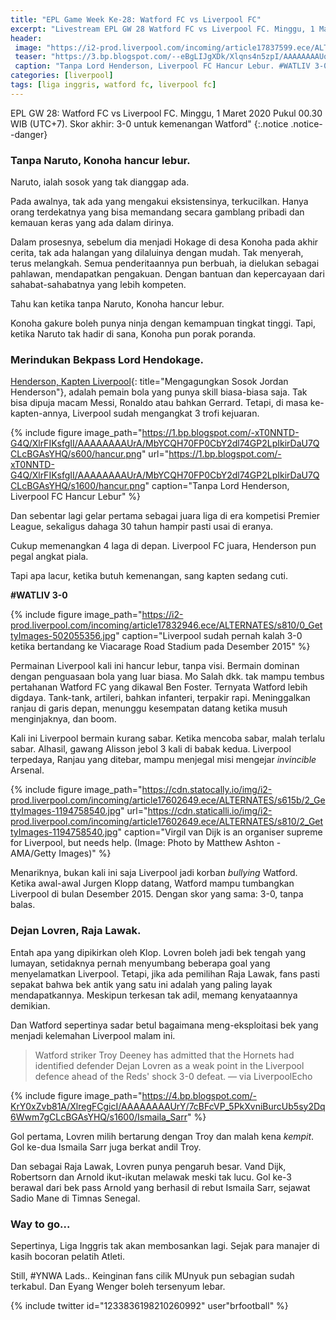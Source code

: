 ```yaml
---
title: "EPL Game Week Ke-28: Watford FC vs Liverpool FC"
excerpt: "Livestream EPL GW 28 Watford FC vs Liverpool FC. Minggu, 1 Maret 2020 Pukul 00.30 WIB (UTC+7). Skor akhir: 3-0 untuk kemenangan Watford"
header:
 image: "https://i2-prod.liverpool.com/incoming/article17837599.ece/ALTERNATES/s810/2_GettyImages-1199494600.jpg"
 teaser: "https://3.bp.blogspot.com/--eBgLIJgXDk/Xlqns4n5zpI/AAAAAAAAUq0/kLxtSMzCjHEhn-NYCsMAyqKapOFAGUwUACLcBGAsYHQ/s400/Screenshot_20200301-005856_Chrome.png"
 caption: "Tanpa Lord Henderson, Liverpool FC Hancur Lebur. #WATLIV 3-0"
categories: [liverpool]
tags: [liga inggris, watford fc, liverpool fc]
---
```


EPL GW 28: Watford FC vs Liverpool FC. Minggu, 1 Maret 2020 Pukul 00.30 WIB (UTC+7). Skor akhir: 3-0 untuk kemenangan Watford"
{:.notice .notice--danger}

### Tanpa Naruto, Konoha hancur lebur.

Naruto, ialah sosok yang tak dianggap ada.

Pada awalnya, tak ada yang mengakui eksistensinya, terkucilkan. Hanya orang terdekatnya yang bisa memandang secara gamblang pribadi dan kemauan keras yang ada dalam dirinya.

Dalam prosesnya, sebelum dia menjadi Hokage di desa Konoha pada akhir cerita, tak ada halangan yang dilaluinya dengan mudah. Tak menyerah, terus melangkah. Semua penderitaannya pun berbuah, ia dielukan sebagai pahlawan, mendapatkan pengakuan. Dengan bantuan dan kepercayaan dari sahabat-sahabatnya yang lebih kompeten.

Tahu kan ketika tanpa Naruto, Konoha hancur lebur.

Konoha gakure boleh punya ninja dengan kemampuan tingkat tinggi. Tapi, ketika Naruto tak hadir di sana, Konoha pun porak poranda.

### Merindukan Bekpass Lord Hendokage.

[Henderson, Kapten Liverpool](https://www.catetan.pw/liverpool/mengagungkan-sosok-jordan-henderson/){: title="Mengagungkan Sosok Jordan Henderson"}, adalah pemain bola yang punya skill biasa-biasa saja. Tak bisa dipuja macam Messi, Ronaldo atau bahkan Gerrard. Tetapi, di masa ke-kapten-annya, Liverpool sudah mengangkat 3 trofi kejuaran. 

{% include figure image_path="https://1.bp.blogspot.com/-xT0NNTD-G4Q/XlrFIKsfgII/AAAAAAAAUrA/MbYCQH70FP0CbY2dl74GP2LpIkirDaU7QCLcBGAsYHQ/s600/hancur.png" url="https://1.bp.blogspot.com/-xT0NNTD-G4Q/XlrFIKsfgII/AAAAAAAAUrA/MbYCQH70FP0CbY2dl74GP2LpIkirDaU7QCLcBGAsYHQ/s1600/hancur.png" caption="Tanpa Lord Henderson, Liverpool FC Hancur Lebur" %}

Dan sebentar lagi gelar pertama sebagai juara liga di era kompetisi Premier League, sekaligus dahaga 30 tahun hampir pasti usai di eranya.

Cukup memenangkan 4 laga di depan. Liverpool FC juara, Henderson pun pegal angkat piala.

Tapi apa lacur, ketika butuh kemenangan, sang kapten sedang cuti.

**#WATLIV 3-0**

{% include figure image_path="https://i2-prod.liverpool.com/incoming/article17832946.ece/ALTERNATES/s810/0_GettyImages-502055356.jpg" caption="Liverpool sudah pernah kalah 3-0 ketika bertandang ke Viacarage Road Stadium pada Desember 2015" %}

Permainan Liverpool kali ini hancur lebur, tanpa visi. Bermain dominan dengan penguasaan bola yang luar biasa. Mo Salah dkk. tak mampu tembus pertahanan Watford FC yang dikawal Ben Foster. Ternyata Watford lebih digdaya. Tank-tank, artileri, bahkan infanteri, terpakir rapi. Meninggalkan ranjau di garis depan, menunggu kesempatan datang ketika musuh menginjaknya, dan boom.

Kali ini Liverpool bermain kurang sabar. Ketika mencoba sabar, malah terlalu sabar. Alhasil, gawang Alisson jebol 3 kali di babak kedua. Liverpool terpedaya, Ranjau yang ditebar, mampu menjegal misi mengejar _invincible_ Arsenal.

{% include figure image_path="https://cdn.statocally.io/img/i2-prod.liverpool.com/incoming/article17602649.ece/ALTERNATES/s615b/2_GettyImages-1194758540.jpg" url="https://cdn.staticalli.io/img/i2-prod.liverpool.com/incoming/article17602649.ece/ALTERNATES/s810/2_GettyImages-1194758540.jpg" caption="Virgil van Dijk is an organiser supreme for Liverpool, but needs help. (Image: Photo by Matthew Ashton - AMA/Getty Images)" %}

Menariknya, bukan kali ini saja Liverpool jadi korban _bullying_ Watford. Ketika awal-awal Jurgen Klopp datang, Watford mampu tumbangkan Liverpool di bulan Desember 2015. Dengan skor yang sama: 3-0, tanpa balas.

### Dejan Lovren, Raja Lawak.

Entah apa yang dipikirkan oleh Klop. Lovren boleh jadi bek tengah yang lumayan, setidaknya pernah menyumbang beberapa goal yang menyelamatkan Liverpool. Tetapi, jika ada pemilihan Raja Lawak, fans pasti sepakat bahwa bek antik yang satu ini adalah yang paling layak mendapatkannya. Meskipun terkesan tak adil, memang kenyataannya demikian. 

Dan Watford sepertinya sadar betul bagaimana meng-eksploitasi bek yang menjadi kelemahan Liverpool malam ini.

> Watford striker Troy Deeney has admitted that the Hornets had identified defender Dejan Lovren as a weak point in the Liverpool defence ahead of the Reds' shock 3-0 defeat. — via LiverpoolEcho

{% include figure image_path="https://4.bp.blogspot.com/-KrY0xZvb81A/XlregFCgicI/AAAAAAAAUrY/7cBFcVP_5PkXvniBurcUb5sy2Dq6Wwm7gCLcBGAsYHQ/s1600/Ismaila_Sarr" %}

Gol pertama, Lovren milih bertarung dengan Troy dan malah kena _kempit_. Gol ke-dua Ismaila Sarr juga berkat andil Troy.

Dan sebagai Raja Lawak, Lovren punya pengaruh besar. Vand Dijk, Robertsorn dan Arnold ikut-ikutan melawak meski tak lucu. Gol ke-3 berawal dari bek pass Arnold yang berhasil di rebut Ismaila Sarr, sejawat Sadio Mane di Timnas Senegal.

### Way to go...

Sepertinya, Liga Inggris tak akan membosankan lagi. Sejak para manajer di kasih bocoran pelatih Atleti.

Still, #YNWA Lads.. Keinginan fans cilik MUnyuk pun sebagian sudah terkabul. Dan Eyang Wenger boleh tersenyum lebar.

{% include twitter id="1233836198210260992" user"brfootball" %}
